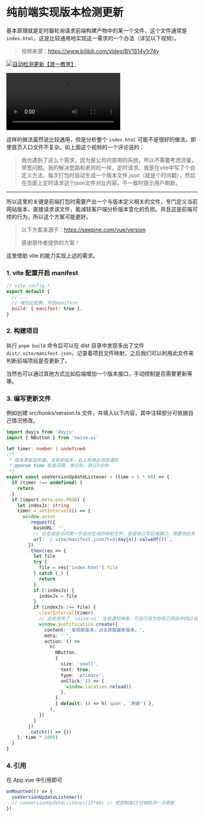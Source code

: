 # 纯前端实现版本检测更新

基本原理就是定时器轮询请求前端构建产物中的某一个文件，这个文件通常是 `index.html`，这是比较通用地实现这一需求的一个办法（详见以下视频）。

> 视频来源：https://www.bilibili.com/video/BV1S14y1r74v

[![自动检测更新【渡一教育】](https://i1.hdslb.com/bfs/archive/b3b1fcdf9fe2a861b696ee89ba798dc766e906c1.jpg)](https://player.bilibili.com/player.html?isOutside=true&aid=788494845&bvid=BV1S14y1r74v&cid=1264741362&p=1)

<video src="./自动检测更新【渡一教育】.mp4" controls preload></video>

这样的做法虽然说比较通用，但是分析整个 `index.html` 可能不是很好的做法，即使首页入口文件不复杂。如上面这个视频的一个评论说的：

> 我也遇到了这么个需求，因为是公司内部用的系统，所以不需要考虑流量，带宽问题。我的解决思路和老师的一样，定时请求。我是在vite中写了个自定义方法，每次打包时自动生成一个版本文件.json（就是个时间戳），然后在页面上定时请求这个json文件对比内容，不一致时提示用户刷新。

---

所以这里的关键是前端打包时需要产出一个与版本定义相关的文件，专门定义当前网站版本，直接请求该文件，能减轻客户端分析版本变化的负担。并且这是前端可控的行为，所以这个方案可能更好。

> 以下方案来源于：https://seepine.com/vue/version
>
> 感谢原作者提供的方案！

这里借助 vite 的能力实现上述的需求。

### 1. vite 配置开启 manifest

``` js
// vite.config.*
export default {
  // ...
  // 增加此配置，开启manifest
  build: { manifest: true },
}
```

### 2. 构建项目

执行 `pnpm build` 命令后可以在 dist 目录中发现多出了文件 `dist/.vite/manifest.json`，记录着项目文件映射，之后我们可以利用此文件来判断前端项目是否更新了。

当然也可以通过其他方式比如后端增加一个版本接口，手动控制是否需要更新等等。

### 3. 编写更新文件

例如创建 src/hooks/version.ts 文件，并填入以下内容，其中注释部分可依据自己情况修改。

``` ts
import dayjs from 'dayjs'
import { NButton } from 'naive-ui'

let timer: number | undefined
/**
 * 版本更新监听器，当有新版本，右上角弹出消息通知
 * @param time 检查间隔，单位秒，默认5分钟
 */
export const useVersionUpdateListener = (time = 5 * 60) => {
  if (timer !== undefined) {
    return
  }
  if (import.meta.env.PROD) {
    let indexJs: string
    timer = setInterval(() => {
      window.axios
        .request({
          baseURL: '',
          // 此处就是访问第一步自动生成的映射文件，若是自己写后端接口，需更改此处
          url: `/.vite/manifest.json?t=${dayjs().valueOf()}`,
        })
        .then(res => {
          let file
          try {
            file = res['index.html'].file
          } catch (_) {
            return
          }
          if (!indexJs) {
            indexJs = file
          }
          if (indexJs !== file) {
            clearInterval(timer)
            // 此处使用了 `naive-ui` 全局通知弹窗，可自行改为你自己项目中的UI组件
            window.$notification.create({
              content: '发现新版本，点击获取最新版本。',
              meta: ' ',
              action: () =>
                h(
                  NButton,
                  {
                    size: 'small',
                    text: true,
                    type: 'primary',
                    onClick: () => {
                      window.location.reload()
                    },
                  },
                  { default: () => h('span', '刷新') },
                ),
            })
          }
        })
        .catch(() => {})
    }, time * 1000)
  }
}
```

### 4. 引用

在 App.vue 中引用即可

``` ts
onMounted(() => {
  useVersionUpdateListener()
  // useVersionUpdateListener(15*60) // 或控制每15分钟检测一次更新
})
```
